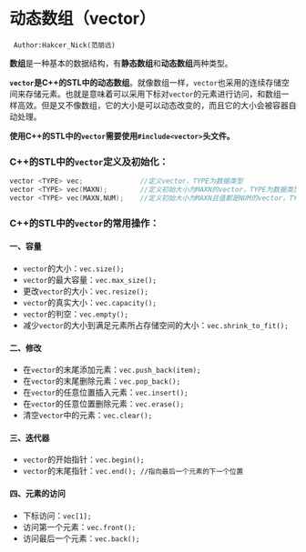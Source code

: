# **动态数组（vector）**

```
 Author:Hakcer_Nick(范朋远)
```

**数组**是一种基本的数据结构，有**静态数组**和**动态数组**两种类型。

**`vector`是C++的STL中的动态数组**。就像数组一样，`vector`也采用的连续存储空间来存储元素。也就是意味着可以采用下标对`vector`的元素进行访问，和数组一样高效。但是又不像数组，它的大小是可以动态改变的，而且它的大小会被容器自动处理。

**使用C++的STL中的`vector`需要使用`#include<vector>`头文件。**

### **C++的STL中的`vector`定义及初始化：**

```c++
vector <TYPE> vec;              //定义vector，TYPE为数据类型
vector <TYPE> vec(MAXN);        //定义初始大小为MAXN的vector，TYPE为数据类型
vector <TYPE> vec(MAXN,NUM);    //定义初始大小为MAXN且值都是NUM的vector，TYPE为数据类型
```

### **C++的STL中的`vector`的常用操作：**

#### **一、容量**

- `vector`的大小：`vec.size();`
- `vector`的最大容量：`vec.max_size();`
- 更改`vector`的大小：`vec.resize();`
- `vector`的真实大小：`vec.capacity();`
- `vector`的判空：`vec.empty();`
- 减少`vector`的大小到满足元素所占存储空间的大小：`vec.shrink_to_fit();`

#### **二、修改**

- 在`vector`的末尾添加元素：`vec.push_back(item);`
- 在`vector`的末尾删除元素：`vec.pop_back();`
- 在`vector`的任意位置插入元素：`vec.insert();`
- 在`vector`的任意位置删除元素：`vec.erase();`
- 清空`vector`中的元素：`vec.clear();`

#### **三、迭代器**

- `vector`的开始指针：`vec.begin();`
- `vector`的末尾指针：`vec.end(); //指向最后一个元素的下一个位置`

#### **四、元素的访问**

- 下标访问：`vec[1];`
- 访问第一个元素：`vec.front();`
- 访问最后一个元素：`vec.back();`